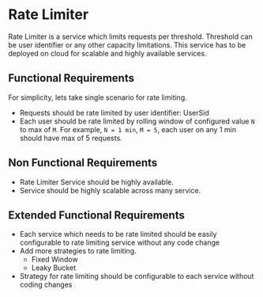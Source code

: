 # Rate Limiter

Rate Limiter is a service which limits requests per threshold. Threshold can be user identifier or any other capacity limitations. 
This service has to be deployed on cloud for scalable and highly available services.

## Functional Requirements

For simplicity, lets take single scenario for rate limiting.

- Requests should be rate limited by user identifier: UserSid
- Each user should be rate limited by rolling window of configured value `N` to max of `M`. For example, `N = 1 min`, `M = 5`, each user on any 1 min should have max of 5 requests.

## Non Functional Requirements

- Rate Limiter Service should be highly available. 
- Service should be highly scalable across many service.


## Extended Functional Requirements

- Each service which needs to be rate limited should be easily configurable to rate limiting service without any code change
- Add more strategies to rate limiting.
  - Fixed Window
  - Leaky Bucket
- Strategy for rate limiting should be configurable to each service without coding changes




